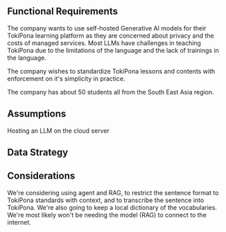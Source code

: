 ## Functional Requirements

The company wants to use self-hosted Generative AI models for their TokiPona learning platform as they are concerned about privacy and the costs of managed services.
Most LLMs have challenges in teaching TokiPona due to the limitations of the language and the lack of trainings in the language. 

The company wishes to standardize TokiPona lessons and contents with enforcement on it's simplicity in practice.

The company has about 50 students all from the South East Asia region.

## Assumptions

Hosting an LLM on the cloud server

## Data Strategy


## Considerations

We're considering using agent and RAG, to restrict the sentence format to TokiPona standards with context, and to transcribe the sentence into TokiPona. We're also going to keep a local dictionary of the vocabularies. We're most likely won't be needing the model (RAG) to connect to the internet.